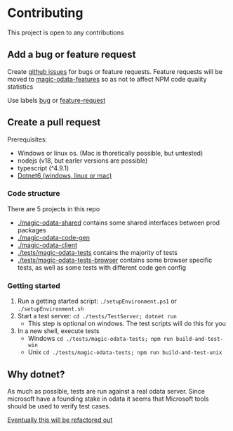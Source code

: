 
# Contributing

This project is open to any contributions

## Add a bug or feature request

Create [github issues](https://github.com/ShaneGH/magic-odata/issues) for bugs or feature requests. Feature requests will be moved to [magic-odata-features](https://github.com/ShaneGH/magic-odata-features) so as not to affect NPM code quality statistics

Use labels [bug](https://github.com/ShaneGH/magic-odata/labels/bug) or [feature-request](https://github.com/ShaneGH/magic-odata/labels/feature-request)

## Create a pull request

Prerequisites:

 * Windows or linux os. (Mac is thoretically possible, but untested)
 * nodejs (v18, but earler versions are possible)
 * typescript (^4.9.1)
 * [Dotnet6 (windows, linux or mac)](#why-dotnet)

### Code structure

There are 5 projects in this repo

 * [./magic-odata-shared](https://github.com/ShaneGH/magic-odata/tree/main/magic-odata-shared) contains some shared interfaces between prod packages
 * [./magic-odata-code-gen](https://github.com/ShaneGH/magic-odata/tree/main/magic-odata-code-gen)
 * [./magic-odata-client](https://github.com/ShaneGH/magic-odata/tree/main/magic-odata-client)
 * [./tests/magic-odata-tests](https://github.com/ShaneGH/magic-odata/tree/main/tests/magic-odata-tests) contains the majority of tests
 * [./tests/magic-odata-tests-browser](https://github.com/ShaneGH/magic-odata/tree/main/tests/magic-odata-tests-browser) contains some browser specific tests, as well as some tests with different code gen config

### Getting started

 1. Run a getting started script: `./setupEnvironment.ps1` or `./setupEnvironment.sh`
 2. Start a test server: `cd ./tests/TestServer; dotnet run`
    * This step is optional on windows. The test scripts will do this for you
 3. In a new shell, execute tests
    * Windows `cd ./tests/magic-odata-tests; npm run build-and-test-win`
    * Unix `cd ./tests/magic-odata-tests; npm run build-and-test-unix`

## Why dotnet?

As much as possible, tests are run against a real odata server. Since microsoft have a founding stake in odata it seems that Microsoft tools should be used to verify test cases.

[Eventually this will be refactored out](https://github.com/ShaneGH/magic-odata/issues/14)



